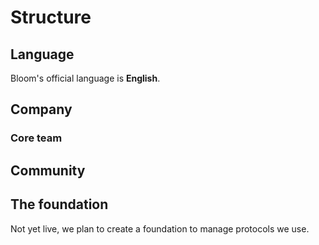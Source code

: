 # Structure


## Language

Bloom's official language is **English**.

## Company

### Core team


## Community

## The foundation

Not yet live, we plan to create a foundation to manage protocols we use.
